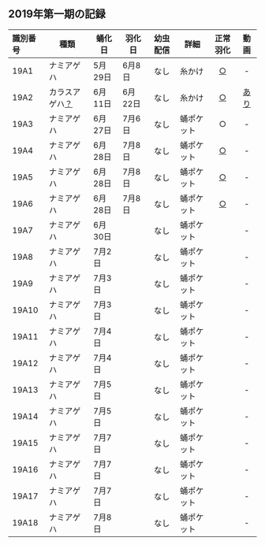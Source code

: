 
## 2019年第一期の記録

|識別番号|種類|蛹化日|羽化日|幼虫配信|詳細|正常羽化|動画|
|:---|---|---|---|:---:|---|:---:|:---:|
|19A1|ナミアゲハ|5月29日|6月8日|なし|糸かけ|[○](https://twitter.com/SCEJapan/status/1137332289044484097)|-|
|19A2|カラスアゲハ[？](https://twitter.com/SCEJapan/status/1137296211864461312)|6月11日|6月22日|なし|糸かけ|[○](https://twitter.com/SCEJapan/status/1142273067055366146)|[あり](https://www.youtube.com/watch?v=36Zrsm903fs)|
|19A3|ナミアゲハ|6月27日|7月6日|なし|蛹ポケット|○|-|
|19A4|ナミアゲハ|6月28日|7月8日|なし|蛹ポケット|[○](https://twitter.com/SCEJapan/status/1148132248773783552)|-|
|19A5|ナミアゲハ|6月28日|7月8日|なし|蛹ポケット|[○](https://twitter.com/SCEJapan/status/1148132248773783552)|-|
|19A6|ナミアゲハ|6月28日|7月8日|なし|蛹ポケット|[○](https://twitter.com/SCEJapan/status/1148132248773783552)|-|
|19A7|ナミアゲハ|6月30日||なし|蛹ポケット||-|
|19A8|ナミアゲハ|7月2日||なし|蛹ポケット||-|
|19A9|ナミアゲハ|7月3日||なし|蛹ポケット||-|
|19A10|ナミアゲハ|7月3日||なし|蛹ポケット||-|
|19A11|ナミアゲハ|7月4日||なし|蛹ポケット||-|
|19A12|ナミアゲハ|7月4日||なし|蛹ポケット||-|
|19A13|ナミアゲハ|7月5日||なし|蛹ポケット||-|
|19A14|ナミアゲハ|7月5日||なし|蛹ポケット||-|
|19A15|ナミアゲハ|7月7日||なし|蛹ポケット||-|
|19A16|ナミアゲハ|7月7日||なし|蛹ポケット||-|
|19A17|ナミアゲハ|7月7日||なし|蛹ポケット||-|
|19A18|ナミアゲハ|7月8日||なし|蛹ポケット||-|

